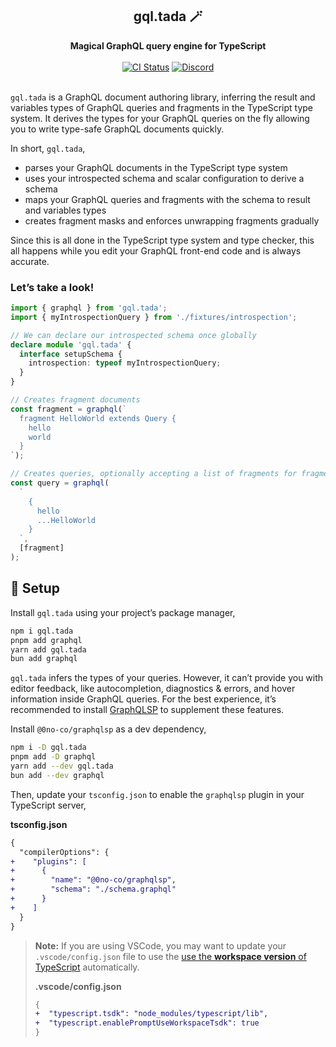<div align="center">
  <h2>gql.tada 🪄</h2>
  <strong>Magical GraphQL query engine for TypeScript</strong>
  <br />
  <br />
  <a href="https://github.com/0no-co/gql.tada/actions/workflows/release.yml"><img alt="CI Status" src="https://github.com/0no-co/gql.tada/actions/workflows/release.yml/badge.svg?branch=main" /></a>
  <a href="https://urql.dev/discord"><img alt="Discord" src="https://img.shields.io/discord/1082378892523864074?color=7389D8&label&logo=discord&logoColor=ffffff" /></a>
  <br />
  <br />
</div>

`gql.tada` is a GraphQL document authoring library, inferring the result and variables types
of GraphQL queries and fragments in the TypeScript type system. It derives the types for your
GraphQL queries on the fly allowing you to write type-safe GraphQL documents quickly.

In short, `gql.tada`,

- parses your GraphQL documents in the TypeScript type system
- uses your introspected schema and scalar configuration to derive a schema
- maps your GraphQL queries and fragments with the schema to result and variables types
- creates fragment masks and enforces unwrapping fragments gradually

Since this is all done in the TypeScript type system and type checker, this all happens
while you edit your GraphQL front-end code and is always accurate.

### Let’s take a look!

```ts
import { graphql } from 'gql.tada';
import { myIntrospectionQuery } from './fixtures/introspection';

// We can declare our introspected schema once globally
declare module 'gql.tada' {
  interface setupSchema {
    introspection: typeof myIntrospectionQuery;
  }
}

// Creates fragment documents
const fragment = graphql(`
  fragment HelloWorld extends Query {
    hello
    world
  }
`);

// Creates queries, optionally accepting a list of fragments for fragment spreads
const query = graphql(
  `
    {
      hello
      ...HelloWorld
    }
  `,
  [fragment]
);
```

## 💾 Setup

Install `gql.tada` using your project’s package manager,

```sh
npm i gql.tada
pnpm add graphql
yarn add gql.tada
bun add graphql
```

`gql.tada` infers the types of your queries. However, it can’t provide you with editor feedback,
like autocompletion, diagnostics & errors, and hover information inside GraphQL queries.
For the best experience, it’s recommended to install [GraphQLSP](https://github.com/0no-co/graphqlsp)
to supplement these features.

Install `@0no-co/graphqlsp` as a dev dependency,

```sh
npm i -D gql.tada
pnpm add -D graphql
yarn add --dev gql.tada
bun add --dev graphql
```

Then, update your `tsconfig.json` to enable the `graphqlsp` plugin in your TypeScript server,

**tsconfig.json**

```diff
{
  "compilerOptions": {
+    "plugins": [
+      {
+        "name": "@0no-co/graphqlsp",
+        "schema": "./schema.graphql"
+      }
+    ]
  }
}
```

> **Note:**
> If you are using VSCode, you may want to update your `.vscode/config.json` file to use the
> [use the **workspace version** of TypeScript](https://code.visualstudio.com/docs/typescript/typescript-compiling#_using-the-workspace-version-of-typescript)
> automatically.
>
> **.vscode/config.json**
>
> ```diff
> {
> +  "typescript.tsdk": "node_modules/typescript/lib",
> +  "typescript.enablePromptUseWorkspaceTsdk": true
> }
> ```

<!-- TODO -->

